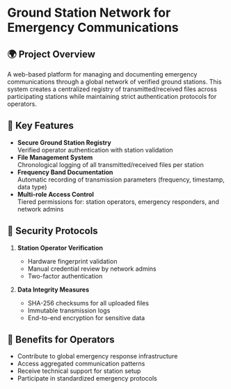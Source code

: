 # Ground Station Network for Emergency Communications

## 🌍 Project Overview
A web-based platform for managing and documenting emergency communications through a global network of verified ground stations. This system creates a centralized registry of transmitted/received files across participating stations while maintaining strict authentication protocols for operators.

## 🚀 Key Features
- **Secure Ground Station Registry**  
  Verified operator authentication with station validation
- **File Management System**  
  Chronological logging of all transmitted/received files per station
- **Frequency Band Documentation**  
  Automatic recording of transmission parameters (frequency, timestamp, data type)
- **Multi-role Access Control**  
  Tiered permissions for: station operators, emergency responders, and network admins


## 🔐 Security Protocols
1. **Station Operator Verification**
   - Hardware fingerprint validation
   - Manual credential review by network admins
   - Two-factor authentication

2. **Data Integrity Measures**
   - SHA-256 checksums for all uploaded files
   - Immutable transmission logs
   - End-to-end encryption for sensitive data

## 🌟 Benefits for Operators
- Contribute to global emergency response infrastructure
- Access aggregated communication patterns
- Receive technical support for station setup
- Participate in standardized emergency protocols
